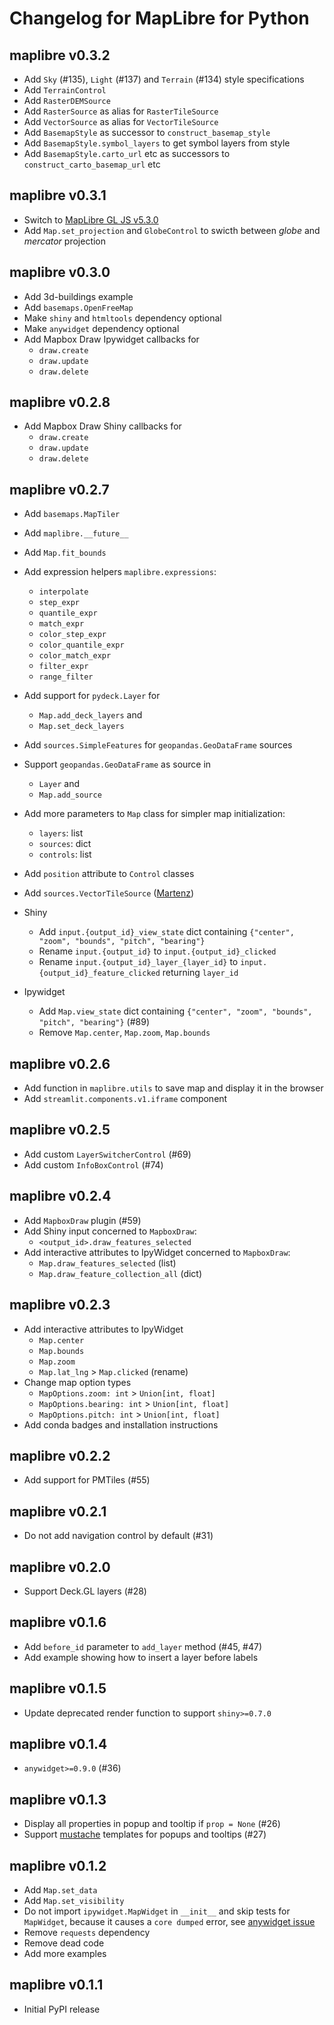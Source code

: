 # Changelog for MapLibre for Python

## maplibre v0.3.2

* Add `Sky` (#135), `Light` (#137) and `Terrain` (#134) style specifications
* Add `TerrainControl`
* Add `RasterDEMSource`
* Add `RasterSource` as alias for `RasterTileSource`
* Add `VectorSource` as alias for `VectorTileSource`
* Add `BasemapStyle` as successor to `construct_basemap_style`
* Add `BasemapStyle.symbol_layers` to get symbol layers from style
* Add `BasemapStyle.carto_url` etc as successors to `construct_carto_basemap_url` etc

## maplibre v0.3.1

* Switch to [MapLibre GL JS v5.3.0](https://github.com/maplibre/maplibre-gl-js/releases/tag/v5.3.0)
* Add `Map.set_projection` and `GlobeControl` to swicth between _globe_ and _mercator_ projection

## maplibre v0.3.0

* Add 3d-buildings example
* Add `basemaps.OpenFreeMap`
* Make `shiny` and `htmltools` dependency optional
* Make `anywidget` dependency optional
* Add Mapbox Draw Ipywidget callbacks for
  * `draw.create`
  * `draw.update`
  * `draw.delete`

## maplibre v0.2.8

* Add Mapbox Draw Shiny callbacks for
  * `draw.create`
  * `draw.update`
  * `draw.delete`

## maplibre v0.2.7

* Add `basemaps.MapTiler`

* Add `maplibre.__future__`

* Add `Map.fit_bounds`

* Add expression helpers `maplibre.expressions`:
  * `interpolate`
  * `step_expr`
  * `quantile_expr`
  * `match_expr`
  * `color_step_expr`
  * `color_quantile_expr`
  * `color_match_expr`
  * `filter_expr`
  * `range_filter`

* Add support for `pydeck.Layer` for
  * `Map.add_deck_layers` and 
  * `Map.set_deck_layers`

* Add `sources.SimpleFeatures` for `geopandas.GeoDataFrame` sources 

* Support `geopandas.GeoDataFrame` as source in
  * `Layer` and
  * `Map.add_source`

* Add more parameters to `Map` class for simpler map initialization:
  * `layers`: list
  * `sources`: dict
  * `controls`: list

* Add `position` attribute to `Control` classes

* Add `sources.VectorTileSource` ([Martenz](https://github.com/Martenz))

* Shiny
  * Add `input.{output_id}_view_state` dict containing `{"center", "zoom", "bounds", "pitch", "bearing"}`
  * Rename `input.{output_id}` to `input.{output_id}_clicked`
  * Rename `input.{output_id}_layer_{layer_id}` to `input.{output_id}_feature_clicked` returning `layer_id`

* Ipywidget
  * Add `Map.view_state` dict containing `{"center", "zoom", "bounds", "pitch", "bearing"}` (#89)
  * Remove `Map.center`, `Map.zoom`, `Map.bounds`

## maplibre v0.2.6

* Add function in `maplibre.utils` to save map and display it in the browser
* Add `streamlit.components.v1.iframe` component

## maplibre v0.2.5

* Add custom `LayerSwitcherControl` (#69)
* Add custom `InfoBoxControl` (#74)

## maplibre v0.2.4

* Add `MapboxDraw` plugin (#59)
* Add Shiny input concerned to `MapboxDraw`:
  * `<output_id>.draw_features_selected`
* Add interactive attributes to IpyWidget concerned to `MapboxDraw`:
  * `Map.draw_features_selected` (list)
  * `Map.draw_feature_collection_all` (dict)

## maplibre v0.2.3

* Add interactive attributes to IpyWidget
  * `Map.center`
  * `Map.bounds`
  * `Map.zoom`
  * `Map.lat_lng` > `Map.clicked` (rename)
* Change map option types
  * `MapOptions.zoom: int` > `Union[int, float]`
  * `MapOptions.bearing: int` > `Union[int, float]`
  * `MapOptions.pitch: int` > `Union[int, float]`
* Add conda badges and installation instructions

## maplibre v0.2.2

* Add support for PMTiles (#55)

## maplibre v0.2.1

* Do not add navigation control by default (#31)

## maplibre v0.2.0

* Support Deck.GL layers (#28)

## maplibre v0.1.6

* Add `before_id` parameter to `add_layer` method (#45, #47)
* Add example showing how to insert a layer before labels

## maplibre v0.1.5

* Update deprecated render function to support `shiny>=0.7.0`

## maplibre v0.1.4

* `anywidget>=0.9.0` (#36)

## maplibre v0.1.3

* Display all properties in popup and tooltip if `prop = None` (#26)
* Support [mustache](https://github.com/janl/mustache.js) templates for popups and tooltips (#27)

## maplibre v0.1.2

* Add `Map.set_data`
* Add `Map.set_visibility`
* Do not import `ipywidget.MapWidget` in `__init__` and skip tests for `MapWidget`, because it causes a `core dumped` error, see [anywidget issue](https://github.com/manzt/anywidget/issues/374)
* Remove `requests` dependency
* Remove dead code
* Add more examples

## maplibre v0.1.1

* Initial PyPI release
